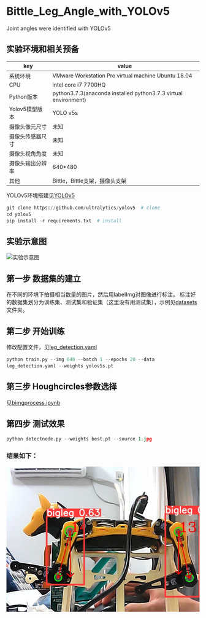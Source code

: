 # Bittle_Leg_Angle_with_YOLOv5
Joint angles were identified with YOLOv5

## 实验环境和相关预备
|key|value|
|----------|----------|
|系统环境|VMware Workstation Pro virtual machine Ubuntu 18.04|
|CPU|intel core i7 7700HQ|
|Python版本|python3.7.3(anaconda installed python3.7.3 virtual environment)|
|Yolov5模型版本|YOLO v5s|
|摄像头像元尺寸|未知|
|摄像头传感器尺寸|未知|
|摄像头视角角度|未知|
|摄像头输出分辨率|640*480|
|其他|Bittle，Bittle支架，摄像头支架|

YOLOv5环境搭建见[YOLOv5](https://github.com/ultralytics/yolov5)
 ```python
git clone https://github.com/ultralytics/yolov5  # clone
cd yolov5
pip install -r requirements.txt  # install
```

## 实验示意图
![实验示意图](./%E7%A4%BA%E6%84%8F%E5%9B%BE.png)

## 第一步 数据集的建立
在不同的环境下拍摄相当数量的图片，然后用labelImg对图像进行标注。
标注好的数据集划分为训练集、测试集和验证集（这里没有用测试集），示例见[datasets](./datasets/)文件夹。

## 第二步 开始训练
修改配置文件，见[leg_detection.yaml](./leg_detection.yaml)
``` python
python train.py --img 640 --batch 1 --epochs 20 --data 
leg_detection.yaml --weights yolov5s.pt
```
## 第三步 Houghcircles参数选择
见[bimgprocess.ipynb](./bimgprocess.ipynb)

## 第四步 测试效果
``` python
python detectnode.py --weights best.pt --source 1.jpg
```

### 结果如下：

![实验结果图](./%E7%BB%93%E6%9E%9C%E5%9B%BE.jpg)
